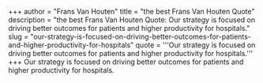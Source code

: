 +++
author = "Frans Van Houten"
title = "the best Frans Van Houten Quote"
description = "the best Frans Van Houten Quote: Our strategy is focused on driving better outcomes for patients and higher productivity for hospitals."
slug = "our-strategy-is-focused-on-driving-better-outcomes-for-patients-and-higher-productivity-for-hospitals"
quote = '''Our strategy is focused on driving better outcomes for patients and higher productivity for hospitals.'''
+++
Our strategy is focused on driving better outcomes for patients and higher productivity for hospitals.
